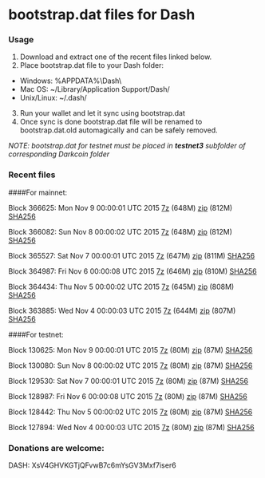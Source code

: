 # bootstrap.dat files for Dash

### Usage

1. Download and extract one of the recent files linked below.
2. Place bootstrap.dat file to your Dash folder:
 - Windows: %APPDATA%\Dash\
 - Mac OS: ~/Library/Application Support/Dash/
 - Unix/Linux: ~/.dash/
3. Run your wallet and let it sync using bootstrap.dat
4. Once sync is done bootstrap.dat file will be renamed to bootstrap.dat.old automagically and can be safely removed.

_NOTE: bootstrap.dat for testnet must be placed in **testnet3** subfolder of corresponding Darkcoin folder_

### Recent files

####For mainnet:

Block 366625: Mon Nov  9 00:00:01 UTC 2015 [7z](https://transfer.sh/ZaE6n/bootstrap.dat.20151109.7z) (648M) [zip](https://transfer.sh/sx8OG/bootstrap.dat.20151109.zip) (812M) [SHA256](https://transfer.sh/Ohnzl/sha256.txt)

Block 366082: Sun Nov  8 00:00:02 UTC 2015 [7z](https://transfer.sh/18K2Jw/bootstrap.dat.20151108.7z) (648M) [zip](https://transfer.sh/QVo5A/bootstrap.dat.20151108.zip) (812M) [SHA256](https://transfer.sh/ZYTD1/sha256.txt)

Block 365527: Sat Nov  7 00:00:01 UTC 2015 [7z](https://transfer.sh/1quAz/bootstrap.dat.20151107.7z) (647M) [zip](https://transfer.sh/lDd13/bootstrap.dat.20151107.zip) (811M) [SHA256](https://transfer.sh/1dG8dS/sha256.txt)

Block 364987: Fri Nov  6 00:00:08 UTC 2015 [7z](https://transfer.sh/H7i9a/bootstrap.dat.20151106.7z) (646M) [zip](https://transfer.sh/1dgvqd/bootstrap.dat.20151106.zip) (810M) [SHA256](https://transfer.sh/141M8f/sha256.txt)

Block 364434: Thu Nov  5 00:00:02 UTC 2015 [7z](https://transfer.sh/1bsZmN/bootstrap.dat.20151105.7z) (645M) [zip](https://transfer.sh/OrgcX/bootstrap.dat.20151105.zip) (808M) [SHA256](https://transfer.sh/kP5nV/sha256.txt)

Block 363885: Wed Nov  4 00:00:03 UTC 2015 [7z](https://transfer.sh/150qL6/bootstrap.dat.20151104.7z) (644M) [zip](https://transfer.sh/k4RKM/bootstrap.dat.20151104.zip) (807M) [SHA256](https://transfer.sh/jyV4w/sha256.txt)

####For testnet:

Block 130625: Mon Nov  9 00:00:01 UTC 2015 [7z](https://transfer.sh/pwSPq/bootstrap.dat.20151109.7z) (80M) [zip](https://transfer.sh/K2P9j/bootstrap.dat.20151109.zip) (87M) [SHA256](https://transfer.sh/xqS4K/sha256.txt)

Block 130080: Sun Nov  8 00:00:02 UTC 2015 [7z](https://transfer.sh/1aFrj6/bootstrap.dat.20151108.7z) (80M) [zip](https://transfer.sh/kokn7/bootstrap.dat.20151108.zip) (87M) [SHA256](https://transfer.sh/1aOH8C/sha256.txt)

Block 129530: Sat Nov  7 00:00:01 UTC 2015 [7z](https://transfer.sh/xdFMZ/bootstrap.dat.20151107.7z) (80M) [zip](https://transfer.sh/15PMIr/bootstrap.dat.20151107.zip) (87M) [SHA256](https://transfer.sh/uhpGc/sha256.txt)

Block 128987: Fri Nov  6 00:00:08 UTC 2015 [7z](https://transfer.sh/N0OhB/bootstrap.dat.20151106.7z) (80M) [zip](https://transfer.sh/1890fo/bootstrap.dat.20151106.zip) (87M) [SHA256](https://transfer.sh/HS3J0/sha256.txt)

Block 128442: Thu Nov  5 00:00:02 UTC 2015 [7z](https://transfer.sh/R67sG/bootstrap.dat.20151105.7z) (80M) [zip](https://transfer.sh/10Sx4I/bootstrap.dat.20151105.zip) (87M) [SHA256](https://transfer.sh/AyH2H/sha256.txt)

Block 127894: Wed Nov  4 00:00:03 UTC 2015 [7z](https://transfer.sh/zLNX7/bootstrap.dat.20151104.7z) (80M) [zip](https://transfer.sh/5yaRa/bootstrap.dat.20151104.zip) (87M) [SHA256](https://transfer.sh/JB389/sha256.txt)

### Donations are welcome:

DASH: XsV4GHVKGTjQFvwB7c6mYsGV3Mxf7iser6
